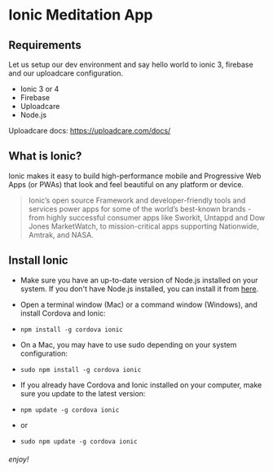 # Ionic Meditation App

## Requirements

Let us setup our dev environment and say hello world to ionic 3, firebase and our uploadcare configuration.

- Ionic 3 or 4
- Firebase
- Uploadcare
- Node.js

Uploadcare docs: https://uploadcare.com/docs/

## What is Ionic?
Ionic makes it easy to build high-performance mobile and Progressive Web Apps (or PWAs) that look and feel beautiful on any platform or device.
> Ionic’s open source Framework and developer-friendly tools and services power apps for some of the world’s best-known brands - from highly successful consumer apps like Sworkit, Untappd and Dow Jones MarketWatch, to mission-critical apps supporting Nationwide, Amtrak, and NASA.

## Install Ionic

- Make sure you have an up-to-date version of Node.js installed on your system. If you don't have Node.js installed, you can install it from [here](http://nodejs.org/).
- Open a terminal window (Mac) or a command window (Windows), and install Cordova and Ionic:

- ```npm install -g cordova ionic```

- On a Mac, you may have to use sudo depending on your system configuration:

- ```sudo npm install -g cordova ionic```

- If you already have Cordova and Ionic installed on your computer, make sure you update to the latest version:

- ```npm update -g cordova ionic```

- or

- ```sudo npm update -g cordova ionic```

###### enjoy!
